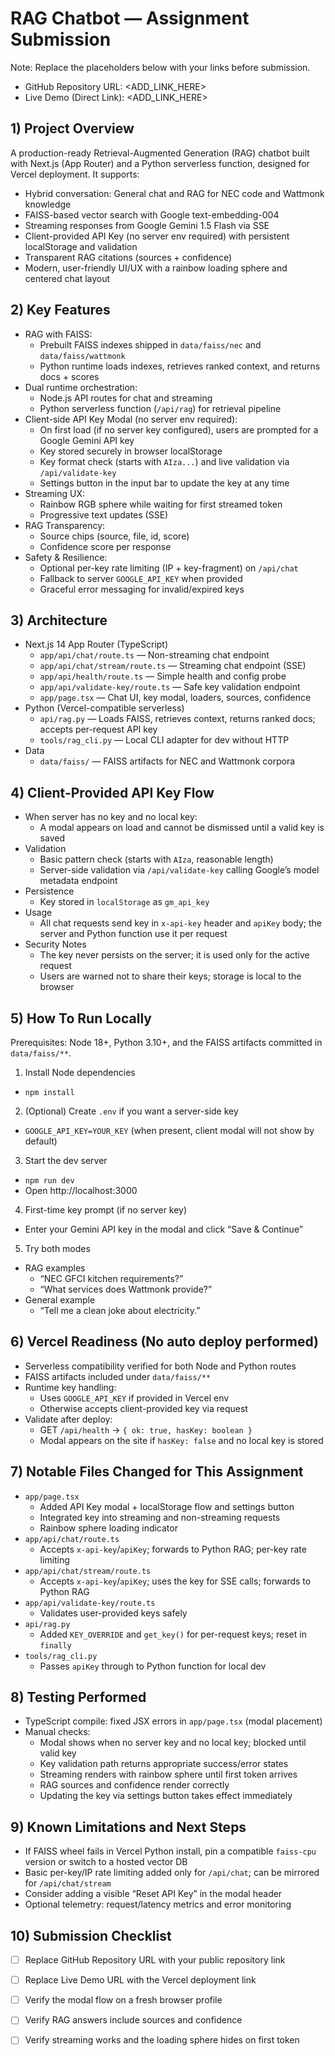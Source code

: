 # RAG Chatbot — Assignment Submission

Note: Replace the placeholders below with your links before submission.
- GitHub Repository URL: <ADD_LINK_HERE>
- Live Demo (Direct Link): <ADD_LINK_HERE>

## 1) Project Overview
A production-ready Retrieval-Augmented Generation (RAG) chatbot built with Next.js (App Router) and a Python serverless function, designed for Vercel deployment. It supports:
- Hybrid conversation: General chat and RAG for NEC code and Wattmonk knowledge
- FAISS-based vector search with Google text-embedding-004
- Streaming responses from Google Gemini 1.5 Flash via SSE
- Client-provided API Key (no server env required) with persistent localStorage and validation
- Transparent RAG citations (sources + confidence)
- Modern, user-friendly UI/UX with a rainbow loading sphere and centered chat layout

## 2) Key Features
- RAG with FAISS:
  - Prebuilt FAISS indexes shipped in `data/faiss/nec` and `data/faiss/wattmonk`
  - Python runtime loads indexes, retrieves ranked context, and returns docs + scores
- Dual runtime orchestration:
  - Node.js API routes for chat and streaming
  - Python serverless function (`/api/rag`) for retrieval pipeline
- Client-side API Key Modal (no server env required):
  - On first load (if no server key configured), users are prompted for a Google Gemini API key
  - Key stored securely in browser localStorage
  - Key format check (starts with `AIza...`) and live validation via `/api/validate-key`
  - Settings button in the input bar to update the key at any time
- Streaming UX:
  - Rainbow RGB sphere while waiting for first streamed token
  - Progressive text updates (SSE)
- RAG Transparency:
  - Source chips (source, file, id, score)
  - Confidence score per response
- Safety & Resilience:
  - Optional per-key rate limiting (IP + key-fragment) on `/api/chat`
  - Fallback to server `GOOGLE_API_KEY` when provided
  - Graceful error messaging for invalid/expired keys

## 3) Architecture
- Next.js 14 App Router (TypeScript)
  - `app/api/chat/route.ts` — Non-streaming chat endpoint
  - `app/api/chat/stream/route.ts` — Streaming chat endpoint (SSE)
  - `app/api/health/route.ts` — Simple health and config probe
  - `app/api/validate-key/route.ts` — Safe key validation endpoint
  - `app/page.tsx` — Chat UI, key modal, loaders, sources, confidence
- Python (Vercel-compatible serverless)
  - `api/rag.py` — Loads FAISS, retrieves context, returns ranked docs; accepts per-request API key
  - `tools/rag_cli.py` — Local CLI adapter for dev without HTTP
- Data
  - `data/faiss/` — FAISS artifacts for NEC and Wattmonk corpora

## 4) Client-Provided API Key Flow
- When server has no key and no local key:
  - A modal appears on load and cannot be dismissed until a valid key is saved
- Validation
  - Basic pattern check (starts with `AIza`, reasonable length)
  - Server-side validation via `/api/validate-key` calling Google’s model metadata endpoint
- Persistence
  - Key stored in `localStorage` as `gm_api_key`
- Usage
  - All chat requests send key in `x-api-key` header and `apiKey` body; the server and Python function use it per request
- Security Notes
  - The key never persists on the server; it is used only for the active request
  - Users are warned not to share their keys; storage is local to the browser

## 5) How To Run Locally
Prerequisites: Node 18+, Python 3.10+, and the FAISS artifacts committed in `data/faiss/**`.

1) Install Node dependencies
- `npm install`

2) (Optional) Create `.env` if you want a server-side key
- `GOOGLE_API_KEY=YOUR_KEY` (when present, client modal will not show by default)

3) Start the dev server
- `npm run dev`
- Open http://localhost:3000

4) First-time key prompt (if no server key)
- Enter your Gemini API key in the modal and click “Save & Continue”

5) Try both modes
- RAG examples
  - “NEC GFCI kitchen requirements?”
  - “What services does Wattmonk provide?”
- General example
  - “Tell me a clean joke about electricity.”

## 6) Vercel Readiness (No auto deploy performed)
- Serverless compatibility verified for both Node and Python routes
- FAISS artifacts included under `data/faiss/**`
- Runtime key handling:
  - Uses `GOOGLE_API_KEY` if provided in Vercel env
  - Otherwise accepts client-provided key via request
- Validate after deploy:
  - GET `/api/health` → `{ ok: true, hasKey: boolean }`
  - Modal appears on the site if `hasKey: false` and no local key is stored

## 7) Notable Files Changed for This Assignment
- `app/page.tsx`
  - Added API Key modal + localStorage flow and settings button
  - Integrated key into streaming and non-streaming requests
  - Rainbow sphere loading indicator
- `app/api/chat/route.ts`
  - Accepts `x-api-key`/`apiKey`; forwards to Python RAG; per-key rate limiting
- `app/api/chat/stream/route.ts`
  - Accepts `x-api-key`/`apiKey`; uses the key for SSE calls; forwards to Python RAG
- `app/api/validate-key/route.ts`
  - Validates user-provided keys safely
- `api/rag.py`
  - Added `KEY_OVERRIDE` and `get_key()` for per-request keys; reset in `finally`
- `tools/rag_cli.py`
  - Passes `apiKey` through to Python function for local dev

## 8) Testing Performed
- TypeScript compile: fixed JSX errors in `app/page.tsx` (modal placement)
- Manual checks:
  - Modal shows when no server key and no local key; blocked until valid key
  - Key validation path returns appropriate success/error states
  - Streaming renders with rainbow sphere until first token arrives
  - RAG sources and confidence render correctly
  - Updating the key via settings button takes effect immediately

## 9) Known Limitations and Next Steps
- If FAISS wheel fails in Vercel Python install, pin a compatible `faiss-cpu` version or switch to a hosted vector DB
- Basic per-key/IP rate limiting added only for `/api/chat`; can be mirrored for `/api/chat/stream`
- Consider adding a visible “Reset API Key” in the modal header
- Optional telemetry: request/latency metrics and error monitoring

## 10) Submission Checklist
- [ ] Replace GitHub Repository URL with your public repository link
- [ ] Replace Live Demo URL with the Vercel deployment link
- [ ] Verify the modal flow on a fresh browser profile
- [ ] Verify RAG answers include sources and confidence
- [ ] Verify streaming works and the loading sphere hides on first token

